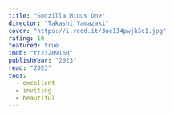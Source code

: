 ```yaml
---
title: "Godzilla Minus One"
director: "Takashi Yamazaki"
cover: "https://i.redd.it/3ue134pwjk3c1.jpg"
rating: 10
featured: true
imdb: "tt23289160"
publishYear: "2023"
read: "2023"
tags:
  - excellent
  - inviting
  - beautiful
---
```

